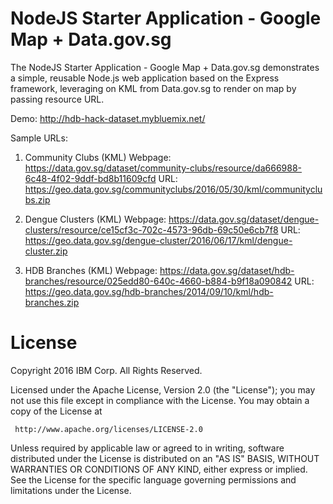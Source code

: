 # NodeJS Starter Application - Google Map + Data.gov.sg

The NodeJS Starter Application - Google Map + Data.gov.sg demonstrates a simple, reusable Node.js web application based on the Express framework, leveraging on KML from Data.gov.sg to render on map by passing resource URL.

Demo: http://hdb-hack-dataset.mybluemix.net/

Sample URLs:

1.	Community Clubs (KML)
Webpage: https://data.gov.sg/dataset/community-clubs/resource/da666988-6c48-4f02-9ddf-bd8b11609cfd
URL: https://geo.data.gov.sg/communityclubs/2016/05/30/kml/communityclubs.zip

2.	Dengue Clusters (KML)
Webpage: https://data.gov.sg/dataset/dengue-clusters/resource/ce15cf3c-702c-4573-96db-69c50e6cb7f8
URL: https://geo.data.gov.sg/dengue-cluster/2016/06/17/kml/dengue-cluster.zip

3.	HDB Branches (KML)
Webpage: https://data.gov.sg/dataset/hdb-branches/resource/025edd80-640c-4660-b884-b9f18a090842
URL: https://geo.data.gov.sg/hdb-branches/2014/09/10/kml/hdb-branches.zip


# License

Copyright 2016 IBM Corp. All Rights Reserved.

Licensed under the Apache License, Version 2.0 (the "License");
you may not use this file except in compliance with the License.
You may obtain a copy of the License at

     http://www.apache.org/licenses/LICENSE-2.0

Unless required by applicable law or agreed to in writing, software
distributed under the License is distributed on an "AS IS" BASIS,
WITHOUT WARRANTIES OR CONDITIONS OF ANY KIND, either express or implied.
See the License for the specific language governing permissions and
limitations under the License.